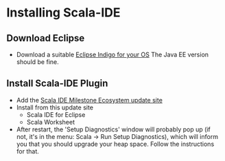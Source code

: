 Installing Scala-IDE
====================

Download Eclipse
----------------

 * Download a suitable [Eclipse Indigo for your OS](http://www.eclipse.org/downloads/packages/release/indigo/sr2) The Java EE version should be fine.

Install Scala-IDE Plugin
------------------------

 * Add the [Scala IDE Milestone Ecosystem update site](http://download.scala-ide.org/ecosystem/dev-milestone-2.9/site/)
 * Install from this update site 
   - Scala IDE for Eclipse
   - Scala Worksheet
 * After restart, the 'Setup Diagnostics' window will probably pop up (if not, it's in the menu: Scala -> Run Setup Diagnostics), which will inform you that you should upgrade your heap space. Follow the instructions for that.

